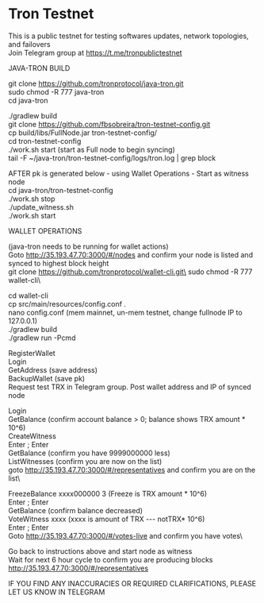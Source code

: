 # Tron Testnet 
This is a public testnet for testing softwares updates, network topologies, and failovers\
Join Telegram group at https://t.me/tronpublictestnet

JAVA-TRON BUILD

git clone https://github.com/tronprotocol/java-tron.git  
sudo chmod -R 777 java-tron\
cd java-tron

./gradlew build\
git clone https://github.com/fbsobreira/tron-testnet-config.git  
cp build/libs/FullNode.jar tron-testnet-config/\
cd tron-testnet-config\
./work.sh start  (start as Full node to begin syncing)\
tail -F ~/java-tron/tron-testnet-config/logs/tron.log | grep block
  
  
AFTER pk is generated below - using Wallet Operations - Start as witness node\
cd java-tron/tron-testnet-config\
./work.sh stop\
./update_witness.sh 	<Enter your node private key>\
./work.sh start
  
  
  
WALLET OPERATIONS

(java-tron needs to be running for wallet actions)\
Goto http://35.193.47.70:3000/#/nodes and confirm your node is listed and synced to highest block height\
git clone https://github.com/tronprotocol/wallet-cli.git\
sudo chmod -R 777 wallet-cli\

cd wallet-cli\
cp src/main/resources/config.conf .\
nano config.conf  (mem mainnet, un-mem testnet, change fullnode IP to 127.0.0.1)\
./gradlew build\
./gradlew run -Pcmd

RegisterWallet <enter pw of choice>\
Login <pw>\
GetAddress    (save address)\
BackupWallet  (save pk)\
Request test TRX in Telegram group. Post wallet address and IP of synced node

Login\
GetBalance (confirm account balance > 0; balance shows TRX amount * 10^6)\
CreateWitness  <web url of choice>\
Enter <y>;   Enter <password>\
GetBalance  (confirm you have 9999000000 less)\
ListWitnesses  (confirm you are now on the list)\
goto http://35.193.47.70:3000/#/representatives and confirm you are on the list\

FreezeBalance xxxx000000 3   (Freeze is TRX amount * 10^6)\
Enter <y>;   Enter <password>\
GetBalance  (confirm balance decreased)\
VoteWitness <account address> xxxx  (xxxx is amount of TRX --- notTRX* 10^6)\
Enter <y>;   Enter <password>\
Goto http://35.193.47.70:3000/#/votes-live and confirm you have votes\


Go back to instructions above and start node as witness\
Wait for next 6 hour cycle to confirm you are producing blocks\
http://35.193.47.70:3000/#/representatives

IF YOU FIND ANY INACCURACIES OR REQUIRED CLARIFICATIONS, PLEASE LET US KNOW IN TELEGRAM
